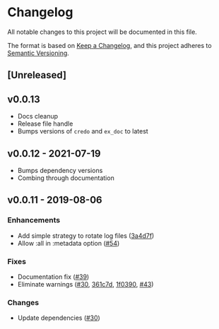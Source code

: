 # Changelog

All notable changes to this project will be documented in this file.

The format is based on [Keep a Changelog](https://keepachangelog.com/en/1.0.0/),
and this project adheres to [Semantic Versioning](https://semver.org/spec/v2.0.0.html).

## [Unreleased]

## v0.0.13

- Docs cleanup
- Release file handle
- Bumps versions of `credo` and `ex_doc` to latest

## v0.0.12 - 2021-07-19

- Bumps dependency versions
- Combing through documentation

## v0.0.11 - 2019-08-06

### Enhancements

* Add simple strategy to rotate log files ([3a4d7f](https://github.com/mstratman/logger_file_backend/commit/3a4d7ffea4fd1ea4f4ba2629051efc259dd668ec))
* Allow :all in :metadata option ([#54](https://github.com/onkel-dirtus/logger_file_backend/pull/54))

### Fixes

* Documentation fix ([#39](https://github.com/onkel-dirtus/logger_file_backend/pull/39))
* Eliminate warnings ([#30](https://github.com/onkel-dirtus/logger_file_backend/pull/30), [361c7d](https://github.com/mstratman/logger_file_backend/commit/361c7d81cb408a8aee824d080e16fd26f1920621), [1f0390](https://github.com/mstratman/logger_file_backend/commit/1f0390b29fe90516bd4b70d82250de065900fd41), [#43](https://github.com/onkel-dirtus/logger_file_backend/pull/43))

### Changes

* Update dependencies ([#30](https://github.com/onkel-dirtus/logger_file_backend/pull/30))
